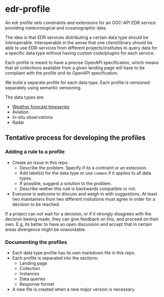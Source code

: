 # edr-profile

An edr profile sets constraints and extensions for an OGC-API EDR service providing meteorological and oceanographic data.

The idea is that EDR services distributing a certain data type should be interoperable.
Interoperable in the sense that one client/library should be able to use EDR-services from different projects/institutes to query data for a specific data type without having custom code/plugins for each service.

Each profile is meant to have a precise OpenAPI specification, which means that all collections available from a given landing page will have to be compliant with the profile and its OpenAPI specification.

We build a separate profile for each data type. Each profile is versioned separately using semantic versioning.

The data types are:

- [Weather forecast timeseries](forecast-timeseries/README.md)
- Aviation
- In-situ observations
- Radar

## Tentative process for developing the profiles

### Adding a rule to a profile

- Create an issue in this repo.
  - Describe the problem. Specify if its a contraint or an extension.
  - Add label(s) for the data type or use `common` if it applies to all data types.
  - If possible, suggest a solution to the problem.
  - Describe wether this rule is backwards compatible or not.
- Everyone is welcome to discuss and weigh in with suggestions. At least two maintainers from two different insitutions must agree in order for a decision to be reached.

If a project can not wait for a decision, or if it strongly disagrees with the decision beeing made, they can give feedback on this, and proceed on their own. E.g, its better to have an open discussion and accept that in certain areas divergence might be unavoidable.

### Documenting the profiles

- Each data type profile has its own markdown file in this repo.
- Each profile is separated into the sections:
  - Landing page
  - Collection
  - Instances
  - Data queries
  - Response format
- A new file is created when a new major version is necessary.
